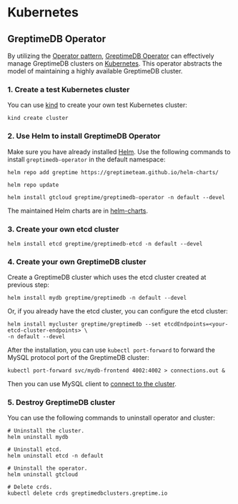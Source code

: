 # Kubernetes
<!-- TODO how to apply yaml config -->
<!-- Besides Kubernetes command line tool `kubectl`, `helm` and `gtctl` can also be used to manage GreptimeDB clusters.

## Kubectl

You can create your own cluster as easily as possible by using `kubectl`:

```shell
cat <<EOF | kubectl apply -f -
apiVersion: greptime.io/v1alpha1
kind: GreptimeDBCluster
metadata:
  name: basic
spec:
  base:
    main:
      image: greptime/greptimedb
  frontend:
    replicas: 1
  meta:
    replicas: 1
    etcdEndpoints:
      - "etcd.default:2379"
  datanode:
    replicas: 3
EOF
``` -->

## GreptimeDB Operator

By utilizing the [Operator pattern][3], [GreptimeDB Operator][1] can effectively manage GreptimeDB clusters on [Kubernetes][2]. This operator abstracts the model of maintaining a highly available GreptimeDB cluster.

### 1. Create a test Kubernetes cluster

You can use [kind][4] to create your own test  Kubernetes cluster:

```shell
kind create cluster
```

### 2. Use Helm to install GreptimeDB Operator

Make sure you have already installed [Helm][5].  Use the following commands to install
`greptimedb-operator` in the default namespace:

```shell
helm repo add greptime https://greptimeteam.github.io/helm-charts/
```

```shell
helm repo update
```

```shell
helm install gtcloud greptime/greptimedb-operator -n default --devel
```

The maintained Helm charts are in [helm-charts][6].

### 3. Create your own etcd cluster

```shell
helm install etcd greptime/greptimedb-etcd -n default --devel
```

### 4. Create your own GreptimeDB cluster

Create a GreptimeDB cluster which uses the etcd cluster created at previous step:

```shell
helm install mydb greptime/greptimedb -n default --devel
```

Or, if you already have the etcd cluster, you can configure the etcd cluster:
  
```shell
helm install mycluster greptime/greptimedb --set etcdEndpoints=<your-etcd-cluster-endpoints> \
-n default --devel
```

After the installation, you can use `kubectl port-forward` to forward the MySQL protocol port of the GreptimeDB cluster:

```shell
kubectl port-forward svc/mydb-frontend 4002:4002 > connections.out &
```

Then you can use MySQL client to [connect to the cluster](/getting-started/try-out-greptimedb.md#Connect).

### 5. Destroy GreptimeDB cluster

You can use the following commands to uninstall operator and cluster:

```shell
# Uninstall the cluster.
helm uninstall mydb
```

```shell
# Uninstall etcd.
helm uninstall etcd -n default
```

```shell
# Uninstall the operator.
helm uninstall gtcloud
```

```shell
# Delete crds.
kubectl delete crds greptimedbclusters.greptime.io
```

[1]: <https://github.com/GreptimeTeam/greptimedb-operator>
[2]: <https://kubernetes.io/>
[3]: <https://kubernetes.io/docs/concepts/extend-kubernetes/operator/>
[4]: <https://kind.sigs.k8s.io/docs/user/quick-start/>
[5]: <https://helm.sh/docs/intro/install/>
[6]: <https://github.com/GreptimeTeam/helm-charts>
